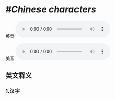 # ***\#Chinese characters*** 
英音
<audio src="./media/Chinese characters1_AAC.aac" controls="controls"></audio>

美音
<audio src="./media/Chinese characters2_AAC.aac" controls="controls"></audio>



  

英文释义
---
### 1.**汉字**  


